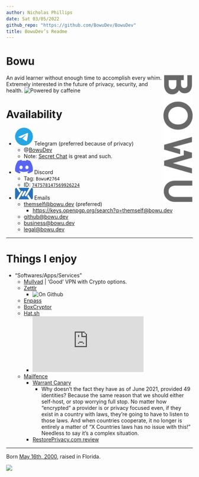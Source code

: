 ```yaml
---
author: Nicholas Phillips
date: Sat 03/05/2022
github_repo: "https://github.com/BowuDev/BowuDev"
title: BowuDev’s Readme
---
```


# Bowu

<img src="./assets/5fb00b39c15d8e892271417d8a55243a.png" align="right" alt="Bowu" width="80">

An avid learner without enough time to accomplish every whim. Extremely
interested in the future of privacy, security, and health. ![Powered by
caffeine](https://forthebadge.com/images/badges/powered-by-coffee.svg "Powered by caffeine")

# Availability

-   ![](./assets/simpleicons.org/Telegram.svg) Telegram (preferred
    because of privacy)
    -   @[BowuDev](https://t.me/BowuDev)
    -   Note: [Secret Chat](https://telegram.org/faq#secret-chats) is
        great and such.
-   ![](./assets/simpleicons.org/Discord.svg) Discord
    -   Tag: `Bowu#2764`
    -   ID:
        [`747578147569926224`](https://discord.id/?prefill=747578147569926224)
-   ![](./assets/mailfence.com/logo-white.svg) Emails
    -   <themself@bowu.dev> (preferred)
        -   <https://keys.openpgp.org/search?q=themself@bowu.dev>
    -   <github@bowu.dev>
    -   <business@bowu.dev>
    -   <legal@bowu.dev>

------------------------------------------------------------------------

# Things I enjoy

-   “Softwares/Apps/Services”
    -   [Mullvad](https://mullvad.net/) \| ‘Good’ VPN with Crypto
        options.
    -   [Zettlr](https://github.com/Zettlr/Zettlr)
        -   ![On
            Github](https://img.shields.io/github/license/Zettlr/Zettlr?label=On%20Github&logo=github&style=flat-square "fig:")
    -   [Enpass](https://www.enpass.io/)
    -   [BoxCryptor](https://www.boxcryptor.com/)
    -   [Hat.sh](https://github.com/Zettlr/Zettlr)
        -   ![On
            Github](https://img.shields.io/github/license/sh-dv/hat.sh?label=On%20Github&logo=github&style=flat-square "fig:")
    -   [Mailfence](https://mailfence.com/en/private-email.jsp)
        -   [Warrant
            Canary](https://blog.mailfence.com/transparency-report-and-warrant-canary/)
            -   Why doesn’t the fact they have as of June 2021, provided
                49 identities? Because the same reason that we should
                either self-host, or stop worrying full stop. No matter
                how “encrypted” a provider is or privacy focused even,
                if they exist in a country with laws, they’re going to
                have to listen to those laws. And when countries
                cooperate, it no longer is entirely a matter of “X
                Countries laws has no issue with this!” Needless to say
                it’s a complex situation.
        -   [RestorePrivacy.com
            review](https://restoreprivacy.com/email/reviews/mailfence/)

------------------------------------------------------------------------

Born [May 16th,
2000](https://www.thecalculatorsite.com/age?birthdate=20010516&birthtime=1200),
raised in Florida.

![](https://img.shields.io/github/last-commit/bowudev/bowudev?style=for-the-badge)
